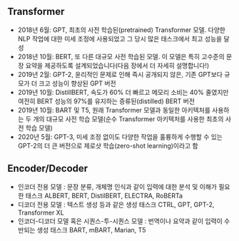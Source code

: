 ## Transformer
* 2018년 6월: GPT, 최초의 사전 학습된(pretrained) Transformer 모델. 다양한 NLP 작업에 대한 미세 조정에 사용되었고 그 당시 많은 태스크에서 최고 성능을 달성
* 2018년 10월: BERT, 또 다른 대규모 사전 학습된 모델. 이 모델은 특히 고수준의 문장 요약을 제공하도록 설계되었습니다(다음 장에서 더 자세히 설명합니다!)
* 2019년 2월: GPT-2, 윤리적인 문제로 인해 즉시 공개되지 않은, 기존 GPT보다 규모가 더 크고 성능이 향상된 GPT 버전
* 2019년 10월: DistillBERT, 속도가 60% 더 빠르고 메모리 소비는 40% 줄였지만 여전히 BERT 성능의 97%를 유지하는 증류된(distilled) BERT 버전
* 2019년 10월: BART 및 T5, 원래 Transformer 모델과 동일한 아키텍처를 사용하는 두 개의 대규모 사전 학습 모델(순수 Transformer 아키텍처를 사용한 최초의 사전 학습 모델)
* 2020년 5월: GPT-3, 미세 조정 없이도 다양한 작업을 훌륭하게 수행할 수 있는 GPT-2의 더 큰 버전으로 제로샷 학습(zero-shot learning)이라고 함

## Encoder/Decoder
* 인코더 전용 모델 : 문장 분류, 개체명 인식과 같이 입력에 대한 분석 및 이해가 필요한 태스크
  ALBERT, BERT, DistilBERT, ELECTRA, RoBERTa
* 디코더 전용 모델 : 텍스트 생성 등과 같은 생성 태스크
  CTRL, GPT, GPT-2, Transformer XL
* 인코더-디코더 모델 혹은 시퀀스-투-시퀀스 모델 : 번역이나 요약과 같이 입력이 수반되는 생성 태스크
  BART, mBART, Marian, T5

